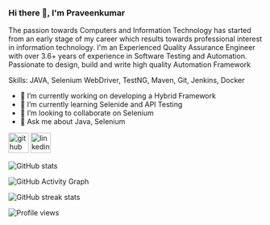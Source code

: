 ### Hi there 👋, I'm Praveenkumar
The passion towards Computers and Information Technology has started from an early stage of my career which results towards professional interest in information technology. I'm an Experienced Quality Assurance Engineer with over 3.6+ years of experience in Software Testing and Automation. Passionate to design, build and write high quality Automation Framework

Skills: JAVA, Selenium WebDriver, TestNG, Maven, Git, Jenkins, Docker

- 🔭 I’m currently working on developing a Hybrid Framework 
- 🌱 I’m currently learning Selenide and API Testing 
- 👯 I’m looking to collaborate on Selenium 
- 💬 Ask me about Java, Selenium 


[<img src='https://cdn.jsdelivr.net/npm/simple-icons@3.0.1/icons/github.svg' alt='github' height='40'>](https://github.com/praveenkumars08)  [<img src='https://cdn.jsdelivr.net/npm/simple-icons@3.0.1/icons/linkedin.svg' alt='linkedin' height='40'>](https://www.linkedin.com/in/praveen-kumar-9a8421185/)  

![GitHub stats](https://github-readme-stats.vercel.app/api?username=praveenkumars08&show_icons=true)  

![GitHub Activity Graph](https://activity-graph.herokuapp.com/graph?username=praveenkumars08)  

![GitHub streak stats](https://streak-stats.demolab.com/?user=praveenkumars08)  

![Profile views](https://gpvc.arturio.dev/praveenkumars08)  
